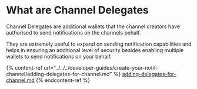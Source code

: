 # What are Channel Delegates

Channel Delegates are additional wallets that the channel creators have authorised to send notifications on the channels behalf.&#x20;

They are extremely useful to expand on sending notification capabilities and helps in ensuring an additional level of security besides enabling multiple wallets to send notifications on your behalf.

{% content-ref url="../../../developer-guides/create-your-notif-channel/adding-delegates-for-channel.md" %}
[adding-delegates-for-channel.md](../../../developer-guides/create-your-notif-channel/adding-delegates-for-channel.md)
{% endcontent-ref %}
